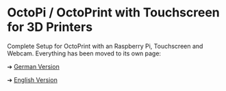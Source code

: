 # OctoPi / OctoPrint with Touchscreen for 3D Printers
 
Complete Setup for OctoPrint with an Raspberry Pi, Touchscreen and Webcam.
Everything has been moved to its own page:

➔ [German Version](https://www.igorslab.de/3d-drucker-server-raspberry-pi-mit-touchscreen-und-webcam/)  

➔ [English Version](https://www.igorslab.de/en/3d-printer-server-raspberry-pi-with-touchscreen-and-webcam/)
